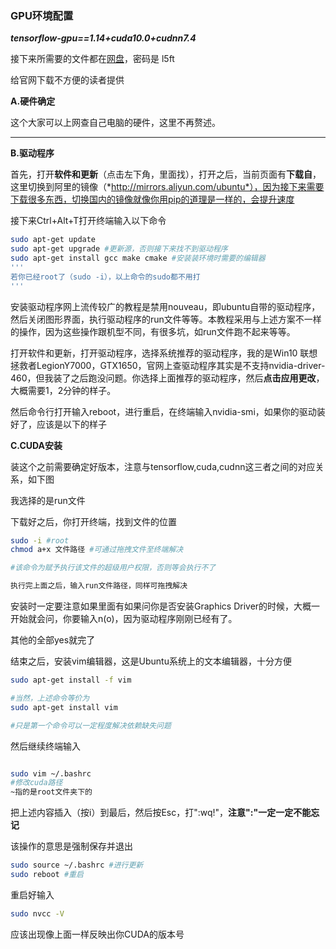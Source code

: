 ### GPU环境配置

***tensorflow-gpu==1.14+cuda10.0+cudnn7.4***

接下来所需要的文件都在[网盘](https://pan.baidu.com/s/1zWy4wufAOOEUD5vZ6PUrHQ)，密码是 l5ft

给官网下载不方便的读者提供

**A.硬件确定**

这个大家可以上网查自己电脑的硬件，这里不再赘述。
****
**B.驱动程序**

首先，打开**软件和更新**（点击左下角，里面找），打开之后，当前页面有**下载自**，这里切换到阿里的镜像（*http://mirrors.aliyun.com/ubuntu*），因为接下来需要下载很多东西，切换国内的镜像就像你用pip的道理是一样的，会提升速度

接下来Ctrl+Alt+T打开终端输入以下命令
```bash
sudo apt-get update
sudo apt-get upgrade #更新源，否则接下来找不到驱动程序
sudo apt-get install gcc make cmake #安装装环境时需要的编辑器
'''
若你已经root了（sudo -i），以上命令的sudo都不用打
'''
```
安装驱动程序网上流传较广的教程是禁用nouveau，即ubuntu自带的驱动程序，然后关闭图形界面，执行驱动程序的run文件等等。本教程采用与上述方案不一样的操作，因为这些操作跟机型不同，有很多坑，如run文件跑不起来等等。

打开软件和更新，打开驱动程序，选择系统推荐的驱动程序，我的是Win10 联想拯救者LegionY7000，GTX1650，官网上查驱动程序其实是不支持nvidia-driver-460，但我装了之后跑没问题。你选择上面推荐的驱动程序，然后**点击应用更改**，大概需要1，2分钟的样子。

然后命令行打开输入reboot，进行重启，在终端输入nvidia-smi，如果你的驱动装好了，应该是以下的样子


**C.CUDA安装**

装这个之前需要确定好版本，注意与tensorflow,cuda,cudnn这三者之间的对应关系，如下图


我选择的是run文件

下载好之后，你打开终端，找到文件的位置

```bash
sudo -i #root
chmod a+x 文件路径 #可通过拖拽文件至终端解决

#该命令为赋予执行该文件的超级用户权限，否则等会执行不了

执行完上面之后，输入run文件路径，同样可拖拽解决

```
安装时一定要注意如果里面有如果问你是否安装Graphics Driver的时候，大概一开始就会问，你要输入n(o)，因为驱动程序刚刚已经有了。

其他的全部yes就完了

结束之后，安装vim编辑器，这是Ubuntu系统上的文本编辑器，十分方便

```bash
sudo apt-get install -f vim

#当然，上述命令等价为
sudo apt-get install vim

#只是第一个命令可以一定程度解决依赖缺失问题
```

然后继续终端输入

```bash

sudo vim ~/.bashrc
#修改cuda路径
~指的是root文件夹下的
```

把上述内容插入（按i）到最后，然后按Esc，打":wq!"，**注意":"一定一定不能忘记**

该操作的意思是强制保存并退出

```bash
sudo source ~/.bashrc #进行更新
sudo reboot #重启
```

重启好输入

```bash
sudo nvcc -V
```

应该出现像上面一样反映出你CUDA的版本号
